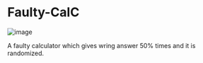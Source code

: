# Faulty-CalC

![image](https://github.com/user-attachments/assets/2c24c40f-fd03-463d-9413-f763025f97fe)

A faulty calculator which gives wring answer 50% times and it is randomized.
